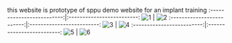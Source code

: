
this website is prototype of sppu demo website for an implant training 
:-------------------------:|:-------------------------:
![1](https://github.com/AbhishekPawshekar/Implant_Traning_Website/assets/89447125/6db05a38-d802-4391-9ea0-543d5faf6cc9) | ![2](https://github.com/AbhishekPawshekar/Implant_Traning_Website/assets/89447125/745568dd-7902-493a-ba5a-55f1dd145950)
:-------------------------:|:-------------------------:
![3](https://github.com/AbhishekPawshekar/Implant_Traning_Website/assets/89447125/1157fd5f-1675-4a8f-a653-c2156abe8e5a) | ![4](https://github.com/AbhishekPawshekar/Implant_Traning_Website/assets/89447125/f91efeac-ca50-4213-a305-40b4865e6b91)
:-------------------------:|:-------------------------:
![5](https://github.com/AbhishekPawshekar/Implant_Traning_Website/assets/89447125/dbf55fde-0f92-4563-8d5f-d981439a08f5) | ![6](https://github.com/AbhishekPawshekar/Implant_Traning_Website/assets/89447125/6c7d6b0e-0fce-455a-a885-6bd7b0269b1d)





